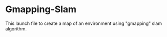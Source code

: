 # Gmapping-Slam
This launch file to create a map of an environment using "gmapping" slam algorithm.
